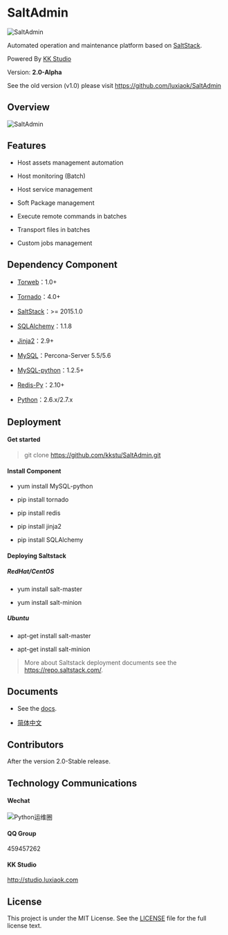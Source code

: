 SaltAdmin
=========

![SaltAdmin](https://github.com/luxiaok/SaltAdmin/raw/master/static/images/SaltAdminLogo.jpg)

Automated operation and maintenance platform based on [SaltStack](https://github.com/saltstack/salt).

Powered By [KK Studio](http://github.com/kkstu)

Version: **2.0-Alpha**

See the old version (v1.0) please visit https://github.com/luxiaok/SaltAdmin


## Overview

![SaltAdmin](http://git.luxiaok.com:82/xiaok/SaltAdmin/raw/bdcb7db9ce31438300a5ae78be9f0624fb0fe9f4/static/img/screenshot/login.jpg)


## Features

- Host assets management automation

- Host monitoring (Batch)

- Host service management

- Soft Package management

- Execute remote commands in batches

- Transport files in batches

- Custom jobs management


## Dependency Component

- [Torweb](https://github.com/kkstu/Torweb)：1.0+

- [Tornado](http://www.tornadoweb.org/)：4.0+

- [SaltStack](https://github.com/saltstack/salt)：>= 2015.1.0

- [SQLAlchemy](http://www.sqlalchemy.org/)：1.1.8

- [Jinja2](http://jinja.pocoo.org/)：2.9+

- [MySQL](http://www.percona.com/)：Percona-Server 5.5/5.6

- [MySQL-python](http://pypi.python.org/pypi/MySQL-python)：1.2.5+

- [Redis-Py](https://github.com/andymccurdy/redis-py)：2.10+

- [Python](http://www.python.org)：2.6.x/2.7.x


## Deployment

#### Get started

> git clone https://github.com/kkstu/SaltAdmin.git

#### Install Component

- yum install MySQL-python

- pip install tornado

- pip install redis

- pip install jinja2

- pip install SQLAlchemy

#### Deploying Saltstack

##### RedHat/CentOS

-  yum install salt-master

-  yum install salt-minion

##### Ubuntu

- apt-get install salt-master

- apt-get install salt-minion

> More about Saltstack deployment documents see the https://repo.saltstack.com/.


## Documents

- See the [docs](docs).

- [简体中文](README_CN.md)


## Contributors

After the version 2.0-Stable release.


## Technology Communications

#### Wechat

![Python运维圈](https://github.com/luxiaok/SaltAdmin/raw/master/static/images/ops_circle_qrcode.jpg)

#### QQ Group

459457262


#### KK Studio

http://studio.luxiaok.com


## License

This project is under the MIT License. See the [LICENSE](http://git.luxiaok.com:82/xiaok/SaltAdmin/src/master/LICENSE) file for the full license text.